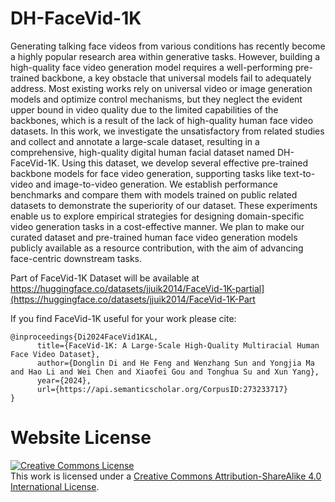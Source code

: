# DH-FaceVid-1K
Generating talking face videos from various conditions has recently become a highly popular research area within generative tasks. However, building a high-quality face video generation model requires a well-performing pre-trained backbone, a key obstacle that universal models fail to adequately address. Most existing works rely on universal video or image generation models and optimize control mechanisms, but they neglect the evident upper bound in video quality due to the limited capabilities of the backbones, which is a result of the lack of high-quality human face video datasets. In this work, we investigate the unsatisfactory from related studies and collect and annotate a large-scale dataset, resulting in a comprehensive, high-quality digital human facial dataset named DH-FaceVid-1K. Using this dataset, we develop several effective pre-trained backbone models for face video generation, supporting tasks like text-to-video and image-to-video generation. We establish performance benchmarks and compare them with models trained on public related datasets to demonstrate the superiority of our dataset. These experiments enable us to explore empirical strategies for designing domain-specific video generation tasks in a cost-effective manner. We plan to make our curated dataset and pre-trained human face video generation models publicly available as a resource contribution, with the aim of advancing face-centric downstream tasks.

Part of FaceVid-1K Dataset will be available at https://huggingface.co/datasets/jjuik2014/FaceVid-1K-partial](https://huggingface.co/datasets/jjuik2014/FaceVid-1K-Part

If you find FaceVid-1K useful for your work please cite:
```
@inproceedings{Di2024FaceVid1KAL,
      title={FaceVid-1K: A Large-Scale High-Quality Multiracial Human Face Video Dataset},
      author={Donglin Di and He Feng and Wenzhang Sun and Yongjia Ma and Hao Li and Wei Chen and Xiaofei Gou and Tonghua Su and Xun Yang},
      year={2024},
      url={https://api.semanticscholar.org/CorpusID:273233717}
}
```

# Website License
<a rel="license" href="http://creativecommons.org/licenses/by-sa/4.0/"><img alt="Creative Commons License" style="border-width:0" src="https://i.creativecommons.org/l/by-sa/4.0/88x31.png" /></a><br />This work is licensed under a <a rel="license" href="http://creativecommons.org/licenses/by-sa/4.0/">Creative Commons Attribution-ShareAlike 4.0 International License</a>.

